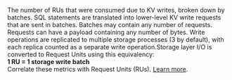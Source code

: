 The number of RUs that were consumed due to KV writes, broken down by batches. SQL statements are translated into lower-level KV write requests that are sent in batches. Batches may contain any number of requests. Requests can have a payload containing any number of bytes. Write operations are replicated to multiple storage processes (3 by default), with each replica counted as a separate write operation.Storage layer I/O is converted to Request Units using this equivalency:
<br>
<b>1 RU = 1 storage write batch</b>
<br>
Correlate these metrics with Request Units (RUs). <a href="https://www.cockroachlabs.com/docs/cockroachcloud/serverless-resource-usage">Learn more</a>.